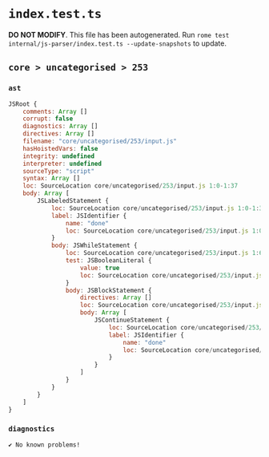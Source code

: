 # `index.test.ts`

**DO NOT MODIFY**. This file has been autogenerated. Run `rome test internal/js-parser/index.test.ts --update-snapshots` to update.

## `core > uncategorised > 253`

### `ast`

```javascript
JSRoot {
	comments: Array []
	corrupt: false
	diagnostics: Array []
	directives: Array []
	filename: "core/uncategorised/253/input.js"
	hasHoistedVars: false
	integrity: undefined
	interpreter: undefined
	sourceType: "script"
	syntax: Array []
	loc: SourceLocation core/uncategorised/253/input.js 1:0-1:37
	body: Array [
		JSLabeledStatement {
			loc: SourceLocation core/uncategorised/253/input.js 1:0-1:37
			label: JSIdentifier {
				name: "done"
				loc: SourceLocation core/uncategorised/253/input.js 1:0-1:4 (done)
			}
			body: JSWhileStatement {
				loc: SourceLocation core/uncategorised/253/input.js 1:6-1:37
				test: JSBooleanLiteral {
					value: true
					loc: SourceLocation core/uncategorised/253/input.js 1:13-1:17
				}
				body: JSBlockStatement {
					directives: Array []
					loc: SourceLocation core/uncategorised/253/input.js 1:19-1:37
					body: Array [
						JSContinueStatement {
							loc: SourceLocation core/uncategorised/253/input.js 1:21-1:35
							label: JSIdentifier {
								name: "done"
								loc: SourceLocation core/uncategorised/253/input.js 1:30-1:34 (done)
							}
						}
					]
				}
			}
		}
	]
}
```

### `diagnostics`

```
✔ No known problems!

```
